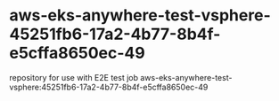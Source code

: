 # aws-eks-anywhere-test-vsphere-45251fb6-17a2-4b77-8b4f-e5cffa8650ec-49
repository for use with E2E test job aws-eks-anywhere-test-vsphere:45251fb6-17a2-4b77-8b4f-e5cffa8650ec-49
